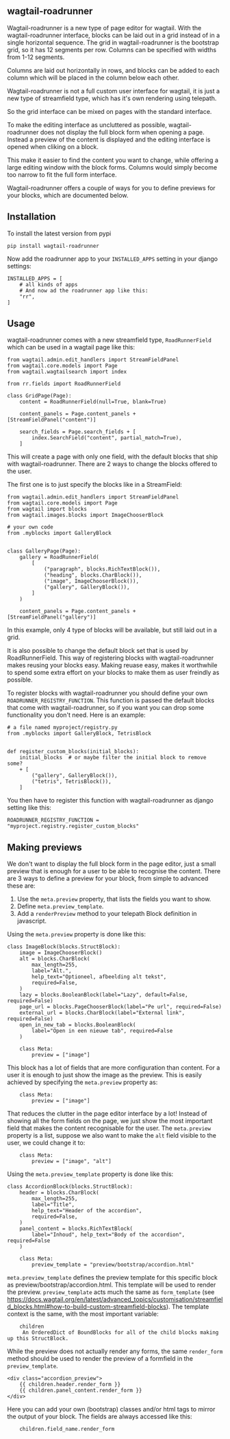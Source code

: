 wagtail-roadrunner
------------------

Wagtail-roadrunner is a new type of page editor for wagtail. With the
wagtail-roadrunner interface, blocks can be laid out in a grid instead of in
a single horizontal sequence. The grid in wagtail-roadrunner is the bootstrap grid,
so it has 12 segments per row. Columns can be specified with widths from 1-12 segments.

Columns are laid out horizontally in rows, and blocks can be added to each column
which will be placed in the column below each other.

Wagtail-roadrunner is not a full custom user interface for wagtail, it is just a
new type of streamfield type, which has it's own rendering using telepath.

So the grid interface can be mixed on pages with the standard interface.

To make the editing interface as uncluttered as possible, wagtail-roadrunner does
not display the full block form when opening a page. Instead a preview of the
content is displayed and the editing interface is opened when cliking on a block.

This make it easier to find the content you want to change, while offering a
large editing window with the block forms. Columns would simply become too
narrow to fit the full form interface.

Wagtail-roadrunner offers a couple of ways for you to define previews for your
blocks, which are documented below.

Installation
------------

To install the latest version from pypi

```
pip install wagtail-roadrunner
```

Now add the roadrunner app to your ``INSTALLED_APPS`` setting in your django settings:

```
INSTALLED_APPS = [
    # all kinds of apps
    # And now ad the roadrunner app like this:
    "rr", 
]
```

Usage
-----

wagtail-roadrunner comes with a new streamfield type, ``RoadRunnerField`` which
can be used in a wagtail page like this:

```
from wagtail.admin.edit_handlers import StreamFieldPanel
from wagtail.core.models import Page
from wagtail.wagtailsearch import index

from rr.fields import RoadRunnerField

class GridPage(Page):
    content = RoadRunnerField(null=True, blank=True)

    content_panels = Page.content_panels + [StreamFieldPanel("content")]

    search_fields = Page.search_fields + [
        index.SearchField("content", partial_match=True),
    ]

```

This will create a page with only one field, with the default blocks that ship
with wagtail-roadrunner. There are 2 ways to change the blocks offered to the user.

The first one is to just specify the blocks like in a StreamField:

```
from wagtail.admin.edit_handlers import StreamFieldPanel
from wagtail.core.models import Page
from wagtail import blocks
from wagtail.images.blocks import ImageChooserBlock

# your own code
from .myblocks import GalleryBlock


class GalleryPage(Page):
    gallery = RoadRunnerField(
        [
            ("paragraph", blocks.RichTextBlock()),
            ("heading", blocks.CharBlock()),
            ("image", ImageChooserBlock()),
            ("gallery", GalleryBlock()),
        ]
    )

    content_panels = Page.content_panels + [StreamFieldPanel("gallery")]
```

In this example, only 4 type of blocks will be available, but still laid out in
a grid.

It is also possible to change the default block set that is used by RoadRunnerField.
This way of registering blocks with wagtail-roadrunner makes reusing your blocks
easy. Making reuase easy, makes it worthwhile to spend some extra effort on your
blocks to make them as user freindly as possible.

To register blocks with wagtail-roadrunner you should define your own
``ROADRUNNER_REGISTRY_FUNCTION``.
This function is passed the default blocks that come with wagtail-roadrunner, so
if you want you can drop some functionality you don't need. Here is an example:

```
# a file named myproject/registry.py
from .myblocks import GalleryBlock, TetrisBlock


def register_custom_blocks(initial_blocks):
    initial_blocks  # or maybe filter the initial block to remove some?
    + [
        ("gallery", GalleryBlock()),
        ("tetris", TetrisBlock()),
    ]
```

You then have to register this function with wagtail-roadrunner as django setting
like this:

```
ROADRUNNER_REGISTRY_FUNCTION = "myproject.registry.register_custom_blocks"
```

Making previews
---------------

We don't want to display the full block form in the page editor, just a small
preview that is enough for a user to be able to recognise the content. There are
3 ways to define a preview for your block, from simple to advanced these are:

1. Use the ``meta.preview`` property, that lists the fields you want to show.
2. Define ``meta.preview_template``.
3. Add a ``renderPreview`` method to your telepath Block definition in javascript.

Using the ``meta.preview`` property is done like this:

```
class ImageBlock(blocks.StructBlock):
    image = ImageChooserBlock()
    alt = blocks.CharBlock(
        max_length=255,
        label="Alt.",
        help_text="Optioneel, afbeelding alt tekst",
        required=False,
    )
    lazy = blocks.BooleanBlock(label="Lazy", default=False, required=False)
    page_url = blocks.PageChooserBlock(label="Pe url", required=False)
    external_url = blocks.CharBlock(label="External link", required=False)
    open_in_new_tab = blocks.BooleanBlock(
        label="Open in een nieuwe tab", required=False
    )

    class Meta:
        preview = ["image"]
```

This block has a lot of fields that are more configuration than content. For a
user it is enough to just show the image as the preview. This is easily achieved
by specifying the ``meta.preview`` property as:

```
    class Meta:
        preview = ["image"]
```

That reduces the clutter in the page editor interface by a lot! Instead of
showing all the form fields on the page, we just show the most important field
that makes the content recognisable for the user. The ``meta.preview`` property
is a list, suppose we also want to make the ``alt`` field visible to the user,
we could change it to:

```
    class Meta:
        preview = ["image", "alt"]
```

Using the ``meta.preview_template`` property is done like this:

```
class AccordionBlock(blocks.StructBlock):
    header = blocks.CharBlock(
        max_length=255,
        label="Title",
        help_text="Header of the accordion",
        required=False,
    )
    panel_content = blocks.RichTextBlock(
        label="Inhoud", help_text="Body of the accordion", required=False
    )

    class Meta:
        preview_template = "preview/bootstrap/accordion.html"
```

``meta.preview_template`` defines the preview template for this specific block as
preview/bootstrap/accordion.html. This template will be used to render the preview.
``preview_template`` acts much the same as ``form_template``
(see https://docs.wagtail.org/en/latest/advanced_topics/customisation/streamfield_blocks.html#how-to-build-custom-streamfield-blocks).
The template context is the same, with the most important variable:

```
    children
     An OrderedDict of BoundBlocks for all of the child blocks making up this StructBlock.
```

While the preview does not actually render any forms, the same ``render_form``
method should be used to render the preview of a formfield in the ``preview_template``.

```
<div class="accordion_preview">
    {{ children.header.render_form }}
    {{ children.panel_content.render_form }}
</div>

```

Here you can add your own (bootstrap) classes and/or html tags to mirror the output of
your block. The fields are always accessed like this:

```
    children.field_name.render_form
```


